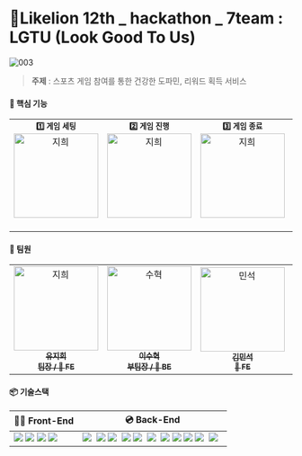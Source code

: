 # 🦁Likelion 12th _ hackathon _ 7team : LGTU (Look Good To Us)
![003](https://github.com/user-attachments/assets/7ea15ef2-9aa0-4479-b519-acea9cfc00f2)


> **주제** : 스포츠 게임 참여를 통한 건강한 도파민, 리워드 획득 서비스

#### 🌟 핵심 기능
<table>
  <tr>
    <td align="center">
    <sub>
    <b>1️⃣ 게임 세팅</b><br>
    </sub>
    <a href="https://github.com/jiHeeFlee">
    <img src="https://avatars.githubusercontent.com/u/126383608?v=4" width="150px;" alt="지희"/>
    <br />
    </a>
    <br />
    </td>
    <td align="center">
    <sub>
    <b>2️⃣ 게임 진행</b><br>
    </sub>
    <a href="https://github.com/jiHeeFlee">
    <img src="https://avatars.githubusercontent.com/u/126383608?v=4" width="150px;" alt="지희"/>
    <br />
    </a>
    <br />
    </td>
    <td align="center">
    <sub>
    <b>3️⃣ 게임 종료</b><br>
    </sub>
    <a href="https://github.com/jiHeeFlee">
    <img src="https://avatars.githubusercontent.com/u/126383608?v=4" width="150px;" alt="지희"/>
    <br />
    </a>
    <br />
    </td>
    <td align="center">
    <sub>
    <b>4️⃣ 게임 결과</b><br>
    </sub>
    <a href="https://github.com/jiHeeFlee">
    <img src="https://avatars.githubusercontent.com/u/126383608?v=4" width="150px;" alt="지희"/>
    <br />
    </a>
    <br />
    </td>
    <td align="center">
    <sub>
    <b>5️⃣ 획득 포인트 사용</b><br>
    </sub>
    <a href="https://github.com/jiHeeFlee">
    <img src="https://avatars.githubusercontent.com/u/126383608?v=4" width="150px;" alt="지희"/>
    <br />
    </a>
    <br />
    </td>
  </tr>
</table>

#### 👥 팀원
<table>
  <tr>
    <td align="center">
    <a href="https://github.com/jiHeeFlee">
    <img src="https://avatars.githubusercontent.com/u/126383608?v=4" width="150px;" alt="지희"/>
    <br />
    <sub>
    <b>유지희</b><br>
    <b>팀장 / 🍎 FE</b>
    </sub>
    </a>
    <br />
    </td>
    <td align="center">
    <a href="https://github.com/leestana01">
    <img src="https://avatars.githubusercontent.com/u/74558236?v=4" width="150px;" alt="수혁"/>
    <br />
    <sub>
    <b>이수혁</b><br>
    <b>부팀장 / 🍏 BE</b>
    </sub>
    </a>
    <br />
    </td>    
    <td align="center">
    <a href="https://github.com/m-inseok">
    <img src="https://avatars.githubusercontent.com/u/163662784?v=4" width="150px;" alt="민석"/>
    <br />
    <sub>
    <b>김민석</b><br>
    <b>🍎 FE</b>
    </sub>
    </a>
    <br />
    </td>    
    <td align="center">
    <a href="https://github.com/norangsuji">
    <img src="https://avatars.githubusercontent.com/u/118612460?v=4" width="150px;" alt="수"/>
    <br />
    <sub>
    <b>홍수지</b><br>
    <b>🍎 FE</b>
    </sub>
    </a>
    <br />
    </td> <td align="center">
    <a href="https://github.com/202201617">
    <img src="https://avatars.githubusercontent.com/u/113917440?v=4" width="150px;" alt="혜주"/>
    <br />
    <sub>
    <b>박혜주</b><br>
    <b>🍏 BE</b>
    </sub>
    </a>
    <br />
    </td>
    <td align="center">
    <a href="https://github.com/sunmin416">
    <img src="https://avatars.githubusercontent.com/u/163655093?v=4" width="150px;" alt="선민"/>
    <br />
    <sub>
    <b>고선민</b><br>
    <b>🍏 BE</b>
    </sub>
    </a>
    <br />
    </td>
  </tr>
</table>

#### 📦 기술스택

| **👩‍💻 Front-End** | **💿 Back-End** |
| ---------- |---------- |
| <img src="https://img.shields.io/badge/React-61DAFB?style=flat&logo=react&logoColor=white">&nbsp;<img src="https://img.shields.io/badge/styled-components-DB7093?style=flat&logo=styled-components&logoColor=white">&nbsp;<img src="https://img.shields.io/badge/vite-646CFF?style=flat&logo=vite&logoColor=white">&nbsp;<img src="https://img.shields.io/badge/WebSocket%20%26%20STOMP-00A9E0?style=flat&logoColor=white"> | <img src="https://img.shields.io/badge/Spring%20Boot-6DB33F?style=flat&logo=spring-boot&logoColor=white"> &nbsp;<img src="https://img.shields.io/badge/Redis-DC382D?style=flat&logo=redis&logoColor=white">&nbsp;<img src="https://img.shields.io/badge/MySQL-4479A1?style=flat&logo=mysql&logoColor=white"> &nbsp;<img src="https://img.shields.io/badge/WebSocket%20%26%20STOMP-00A9E0?style=flat&logoColor=white">&nbsp;<img src="https://img.shields.io/badge/AWS-232F3E?style=flat&logo=amazon-aws&logoColor=white"> &nbsp;<img src="https://img.shields.io/badge/Docker-2496ED?style=flat&logo=docker&logoColor=white"> &nbsp;<img src="https://img.shields.io/badge/Kubernetes-326CE5?style=flat&logo=kubernetes&logoColor=white">&nbsp;<img src="https://img.shields.io/badge/Traefik-24A1C1?style=flat&logo=traefik&logoColor=white">&nbsp;<img src="https://img.shields.io/badge/CertManager-006bb6?style=flat&logo=letsencrypt&logoColor=white">&nbsp;<img src="https://img.shields.io/badge/Jenkins-D24939?style=flat&logo=jenkins&logoColor=white"> &nbsp;<img src="https://img.shields.io/badge/Kubernetes-326CE5?style=flat&logo=kubernetes&logoColor=white"> &nbsp; |
